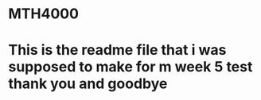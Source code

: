 # MTH4000

# This is the readme file that i was supposed to make for m week 5 test thank you and goodbye
